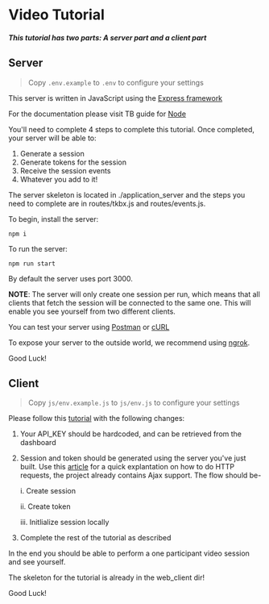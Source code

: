 # Video Tutorial

#### _This tutorial has two parts: A server part and a client part_

## Server

> Copy `.env.example` to `.env` to configure your settings

This server is written in JavaScript using the [Express framework](https://expressjs.com/)

For the documentation please visit TB guide for [Node](https://tokbox.com/developer/sdks/node/)

You'll need to complete 4 steps to complete this tutorial. Once completed, your server will be able to:

1. Generate a session
2. Generate tokens for the session
3. Receive the session events
4. Whatever you add to it!

The server skeleton is located in ./application_server and the steps you need to complete are in routes/tkbx.js and routes/events.js.

To begin, install the server:

`npm i`

To run the server:

`npm run start`

By default the server uses port 3000.

**NOTE**: The server will only create one session per run, which means that all clients that fetch the session will be connected to the same one. This will enable you see yourself from two different clients.

You can test your server using [Postman](https://www.getpostman.com/) or [cURL](https://help.ubidots.com/en/articles/2165289-learn-how-to-install-run-curl-on-windows-macosx-linux)

To expose your server to the outside world, we recommend using [ngrok](https://ngrok.com/).

Good Luck!

## Client

> Copy `js/env.example.js` to `js/env.js` to configure your settings

Please follow this [tutorial](https://tokbox.com/developer/tutorials/web/basic-video-chat/) with the following changes:

1. Your API_KEY should be hardcoded, and can be retrieved from the dashboard
2. Session and token should be generated using the server you've just built. Use this [article](https://www.freecodecamp.org/news/here-is-the-most-popular-ways-to-make-an-http-request-in-javascript-954ce8c95aaa/#jquery-methods) for a quick explantation on how to do HTTP requests, the project already contains Ajax support. The flow should be-

   i. Create session

   ii. Create token

   iii. Initlialize session locally

3. Complete the rest of the tutorial as described

In the end you should be able to perform a one participant video session and see yourself.

The skeleton for the tutorial is already in the web_client dir!

Good Luck!
